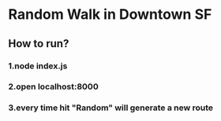 # Random Walk in Downtown SF

## How to run?
### 1.node index.js
### 2.open localhost:8000
### 3.every time hit "Random" will generate a new route
